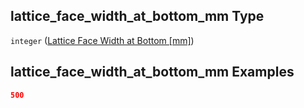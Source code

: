 ## lattice_face_width_at_bottom_mm Type

`integer` ([Lattice Face Width at Bottom \[mm\]](iea43_wra_data_model-properties-measurement-location-measurement-location-properties-mast-properties-properties-mast-section-geometry-mast-section-geometry-properties-lattice-face-width-at-bottom-mm.md))

## lattice_face_width_at_bottom_mm Examples

```json
500
```
